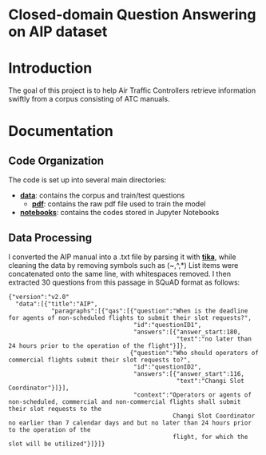 # Closed-domain Question Answering on AIP dataset

# Introduction

The goal of this project is to help Air Traffic Controllers retrieve information swiftly from a corpus consisting of ATC manuals.

# Documentation

## Code Organization

The code is set up into several main directories:

- [**data**](https://github.com/TanJiaTing/AIP/tree/master/data): contains the corpus and train/test questions
  - [**pdf**](https://github.com/TanJiaTing/AIP/tree/master/data/pdf): contains the raw pdf file used to train the model
- [**notebooks**](https://github.com/TanJiaTing/AIP/tree/master/notebooks): contains the codes stored in Jupyter Notebooks

## Data Processing
I converted the AIP manual into a .txt file by parsing it with [**tika**](https://tika.apache.org/1.6/api/org/apache/tika/parser/Parser.html), while cleaning the data by removing symbols such as (~,^,\*) List items were concatenated onto the same line, with whitespaces removed.
I then extracted 30 questions from this passage in SQuAD format as follows:
```
{"version":"v2.0"
  "data":[{"title":"AIP",
            "paragraphs":[{"qas":[{"question":"When is the deadline for agents of non-scheduled flights to submit their slot requests?",
                                   "id":"questionID1",
                                   "answers":[{"answer_start:180,
                                               "text":"no later than 24 hours prior to the operation of the flight"}]},
                                  {"question":"Who should operators of commercial flights submit their slot requests to?",
                                   "id":"questionID2",
                                   "answers":[{"answer_start":116,
                                               "text":"Changi Slot Coordinator"}]}],
                                   "context":"Operators or agents of non-scheduled, commercial and non-commercial flights shall submit their slot requests to the 
                                              Changi Slot Coordinator no earlier than 7 calendar days and but no later than 24 hours prior to the operation of the
                                              flight, for which the slot will be utilized"}]}]}
```
